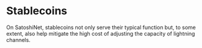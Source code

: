 Stablecoins
====

On SatoshiNet, stablecoins not only serve their typical function but, to some extent, also help mitigate the high cost of adjusting the capacity of lightning channels.